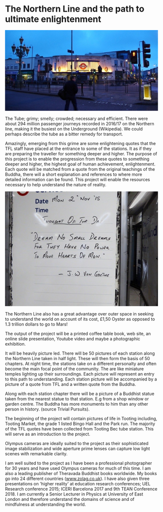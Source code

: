 # The Northern Line and the path to ultimate enlightenment

![Tooting Broadway](bec.jpeg)

The Tube; grimy; smelly; crowded; necessary and efficient. There were about 294 million passenger journeys recorded in 2016/17 on the Northern line, making it the busiest on the Underground (Wikipedia). We could perhaps describe the tube as a bitter remedy for transport.

Amazingly, emerging from this grime are some enlightening quotes that the TFL staff have placed at the entrance to some of the stations. It as if they are preparing the traveller for something deeper and higher. The purpose of this project is to enable the progression from these quotes to something deeper and higher, the highest goal of human achievement, enlightenment. Each quote will be matched from a quote from the original teachings of the Buddha, there will a short explanation and references to where more detailed information can be found. This project will enable the resources necessary to help understand the nature of reality. 

![Quote](dream.jpeg)

The Northern Line also has a great advantage over outer space in seeking to understand the world on account of its cost, £1,50 Oyster as opposed to 1.3 trillion dollars to go to Mars!

The output of the project will be a printed coffee table book, web site, an online slide presentation, Youtube video and maybe a photographic exhibition. 

It will be heavily picture led. There will be 50 pictures of each station along the Northern Line taken in half light. These will then form the basis of 50 chapters. At night time, the stations take on a different personalty and often become the main focal point of the community. The are like miniature temples lighting up their surroundings. Each picture will represent an entry to this path to understanding. Each station picture will be accompanied by a picture of a quote from TFL and a written quote from the Buddha.

Along with each station chapter there will be a picture of a Buddhist statue taken from the nearest statue to that station. E.g from a shop window or garden centre. The Buddha has more monuments to him than any other person in history. (source Trivial Pursuits).

The beginning of the project will contain pictures of life in Tooting including, Tooting Market, the grade 1 listed Bingo Hall and the Park run. The majority of the TFL quotes have been collected from Tooting Bec tube station. This will serve as an introduction to the project.

Olympus cameras are ideally suited to the project as their sophisticated image stabilization and wide aperture prime lenses can capture low light scenes with remarkable clarity.

I am well suited to the project as I have been a professional photographer for 30 years and have used Olympus cameras for much of this time. I am also a leading publisher of Theravada Buddhist books worldwide. My books go into 24 different countries (www.zolag.co.uk). 
I have also given three presentations on 'higher reality' at education research conferences; UEL Research conference 2015; ICERI Barcelona 2017 and 9th TEAN Conference 2018. I am currently a Senior Lecturer in Physics at University of East London and therefore understand the domains of science and of mindfulness at understanding the world.
